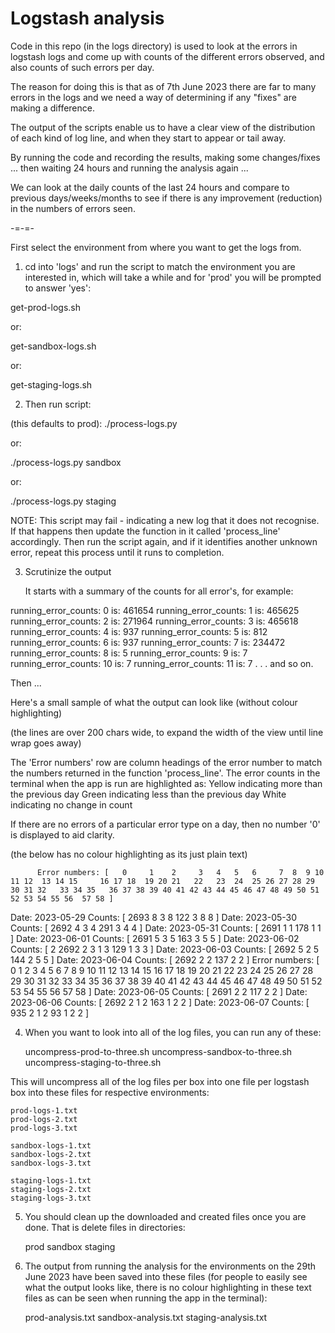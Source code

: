 # Logstash analysis

Code in this repo (in the logs directory) is used to look at the errors in logstash logs
and come up with counts of the different errors observed, and also counts of such errors per day.

The reason for doing this is that as of 7th June 2023 there are far to many errors in the logs
and we need a way of determining if any "fixes" are making a difference.

The output of the scripts enable us to have a clear view of the distribution of each kind of log line,
and when they start to appear or tail away.

By running the code and recording the results, making some changes/fixes ... then waiting 24 hours and
running the analysis again ...

We can look at the daily counts of the last 24 hours and compare to previous days/weeks/months to see
if there is any improvement (reduction) in the numbers of errors seen.

-=-=-

First select the environment from where you want to get the logs from.

1. cd into 'logs' and run the script to match the environment you are interested in, which will take
   a while and for 'prod' you will be prompted to answer 'yes':

  get-prod-logs.sh

   or:

  get-sandbox-logs.sh

   or:

  get-staging-logs.sh

2. Then run script:
  
  (this defaults to prod):
  ./process-logs.py

   or:

  ./process-logs.py sandbox

   or:

  ./process-logs.py staging

  NOTE: This script may fail - indicating a new log that it does not recognise.
        If that happens then update the function in it called 'process_line' accordingly.
        Then run the script again, and if it identifies another unknown error,
        repeat this process until it runs to completion.

3. Scrutinize the output

   It starts with a summary of the counts for all error's, for example:

running_error_counts: 0 is: 461654
running_error_counts: 1 is: 465625
running_error_counts: 2 is: 271964
running_error_counts: 3 is: 465618
running_error_counts: 4 is: 937
running_error_counts: 5 is: 812
running_error_counts: 6 is: 937
running_error_counts: 7 is: 234472
running_error_counts: 8 is: 5
running_error_counts: 9 is: 7
running_error_counts: 10 is: 7
running_error_counts: 11 is: 7
.
.
. and so on.


   Then ...

   Here's a small sample of what the output can look like (without colour highlighting)

   (the lines are over 200 chars wide, to expand the width of the view until line wrap goes away)

   The 'Error numbers' row are column headings of the error number to match the numbers returned in the function
   'process_line'.
   The error counts in the terminal when the app is run are highlighted as:
      Yellow indicating more than the previous day
      Green indicating less than the previous day
      White indicating no change in count
   
   If there are no errors of a particular error type on a day, then no number '0' is displayed to aid clarity.

   (the below has no colour highlighting as its just plain text)

          Error numbers: [   0     1    2     3   4   5   6     7  8  9 10 11 12  13 14 15     16 17 18  19 20 21   22   23  24  25 26 27 28 29 30 31 32   33 34 35   36 37 38 39 40 41 42 43 44 45 46 47 48 49 50 51 52 53 54 55 56  57 58 ]
Date: 2023-05-29 Counts: [           2693         8   3   8   122                  3                      8                                                 8                                                                               ]
Date: 2023-05-30 Counts: [           2692         4   3   4   291                  3                      4                                                 4                                                                               ]
Date: 2023-05-31 Counts: [           2691         1       1   178                                         1                                                 1                                                                               ]
Date: 2023-06-01 Counts: [           2691         5   3   5   163                  3                      5                                                 5                                                                               ]
Date: 2023-06-02 Counts: [         2 2692     2   3   1   3   129                  1                      3                                                 3                                                                               ]
Date: 2023-06-03 Counts: [           2692         5   2   5   144                  2                      5                                                 5                                                                               ]
Date: 2023-06-04 Counts: [           2692         2       2   137                                         2                                                 2                                                                               ]
          Error numbers: [   0     1    2     3   4   5   6     7  8  9 10 11 12  13 14 15     16 17 18  19 20 21   22   23  24  25 26 27 28 29 30 31 32   33 34 35   36 37 38 39 40 41 42 43 44 45 46 47 48 49 50 51 52 53 54 55 56  57 58 ]
Date: 2023-06-05 Counts: [           2691         2       2   117                                         2                                                 2                                                                               ]
Date: 2023-06-06 Counts: [           2692         2   1   2   163                  1                      2                                                 2                                                                               ]
Date: 2023-06-07 Counts: [            935         2   1   2    93                  1                      2                                                 2                                                                               ]

4. When you want to look into all of the log files, you can run any of these:

    uncompress-prod-to-three.sh
    uncompress-sandbox-to-three.sh
    uncompress-staging-to-three.sh

  This will uncompress all of the log files per box into one file per logstash box into these files for respective environments:

    prod-logs-1.txt
    prod-logs-2.txt
    prod-logs-3.txt

    sandbox-logs-1.txt
    sandbox-logs-2.txt
    sandbox-logs-3.txt

    staging-logs-1.txt
    staging-logs-2.txt
    staging-logs-3.txt

5. You should clean up the downloaded and created files once you are done.
   That is delete files in directories:

   prod
   sandbox
   staging
  
6. The output from running the analysis for the environments on the 29th June 2023
   have been saved into these files (for people to easily see what the output looks like,
   there is no colour highlighting in these text files as can be seen when running the app
   in the terminal):

   prod-analysis.txt
   sandbox-analysis.txt
   staging-analysis.txt
